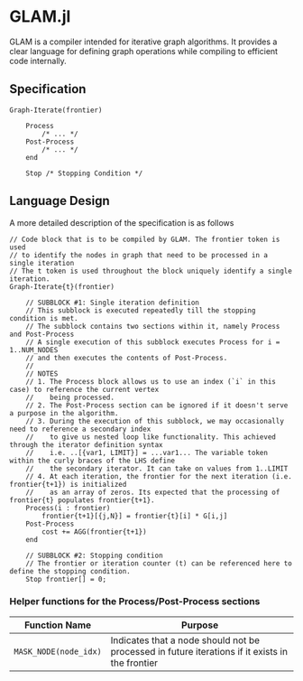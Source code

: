 # GLAM.jl

GLAM is a compiler intended for iterative graph algorithms. It provides a clear language for defining graph operations while compiling to efficient code internally.

## Specification
```
Graph-Iterate(frontier)

    Process
        /* ... */
    Post-Process
        /* ... */
    end
    
    Stop /* Stopping Condition */
```

## Language Design
A more detailed description of the specification is as follows
```
// Code block that is to be compiled by GLAM. The frontier token is used 
// to identify the nodes in graph that need to be processed in a single iteration
// The t token is used throughout the block uniquely identify a single iteration.
Graph-Iterate{t}(frontier)

    // SUBBLOCK #1: Single iteration definition
    // This subblock is executed repeatedly till the stopping condition is met.
    // The subblock contains two sections within it, namely Process and Post-Process
    // A single execution of this subblock executes Process for i = 1..NUM_NODES
    // and then executes the contents of Post-Process.
    //
    // NOTES
    // 1. The Process block allows us to use an index (`i` in this case) to reference the current vertex
    //    being processed.
    // 2. The Post-Process section can be ignored if it doesn't serve a purpose in the algorithm.
    // 3. During the execution of this subblock, we may occasionally need to reference a secondary index
    //    to give us nested loop like functionality. This achieved through the iterator definition syntax
    //    i.e. ..[{var1, LIMIT}] = ...var1... The variable token within the curly braces of the LHS define 
    //    the secondary iterator. It can take on values from 1..LIMIT  
    // 4. At each iteration, the frontier for the next iteration (i.e. frontier{t+1}) is initialized 
    //    as an array of zeros. Its expected that the processing of frontier{t} populates frontier{t+1}.
    Process(i : frontier)
        frontier{t+1}[{j,N}] = frontier{t}[i] * G[i,j]
    Post-Process
        cost += AGG(frontier{t+1})
    end
    
    // SUBBLOCK #2: Stopping condition
    // The frontier or iteration counter (t) can be referenced here to define the stopping condition.
    Stop frontier[] = 0;
```

### Helper functions for the Process/Post-Process sections
| Function Name | Purpose |
|-|-|
| `MASK_NODE(node_idx)` | Indicates that a node should not be processed in future iterations if it exists in the frontier |

